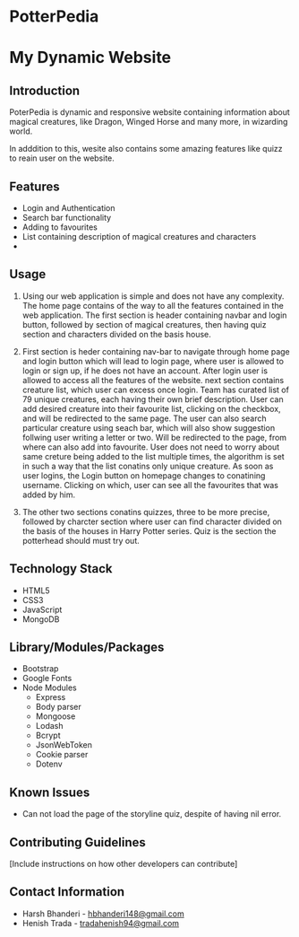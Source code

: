 # PotterPedia
# My Dynamic Website

## Introduction
PoterPedia is dynamic and responsive website containing information about magical creatures, like Dragon, Winged Horse and many more, in wizarding world.

In adddition to this, wesite also contains some amazing features like quizz to reain user on the website.

## Features
- Login and Authentication
- Search bar functionality
- Adding to favourites
- List containing description of magical creatures and characters
- 

## Usage

1.  Using our web application is simple and does not have any complexity. The home 
    page contains of the way to all the features contained in the web application.
    The first section is header containing navbar and login button, followed by section of magical creatures, then having quiz section and characters divided on the basis house.

2.  First section is heder containing nav-bar to navigate through home page
    and login button which will lead to login page, where user is allowed to login or sign up, if he does not have an account. After login user is allowed to access all the features of the website. 
    next section contains creature list, which user can excess once login. Team has curated list of 79 unique creatures, each having their own brief description. User can add desired creature into their favourite list, clicking on the checkbox, and will be redirected to the same page. The user can also search particular creature using seach bar, which will also show suggestion follwing user writing a letter or two. Will be redirected to the page, from where can also add into favourite. 
    User does not need to worry about same creture being added to the list multiple times, the algorithm is set in such a way that the list conatins only unique creature.
    As soon as user logins, the Login button on homepage changes to conatining username. Clicking on which, user can see all the favourites that was added by him. 
3.  The other two sections conatins quizzes, three to be more precise, followed by
    charcter section where user can find character divided on the basis of the houses in Harry Potter series. Quiz is the section the potterhead should must try out.

## Technology Stack
- HTML5
- CSS3
- JavaScript
- MongoDB

## Library/Modules/Packages
- Bootstrap
- Google Fonts
- Node Modules
    - Express
    - Body parser
    - Mongoose
    - Lodash
    - Bcrypt
    - JsonWebToken
    - Cookie parser
    - Dotenv


## Known Issues
- Can not load the page of the storyline quiz, despite of having nil error.

## Contributing Guidelines
[Include instructions on how other developers can contribute]

## Contact Information
- Harsh Bhanderi - hbhanderi148@gmail.com
- Henish Trada - tradahenish94@gmail.com

